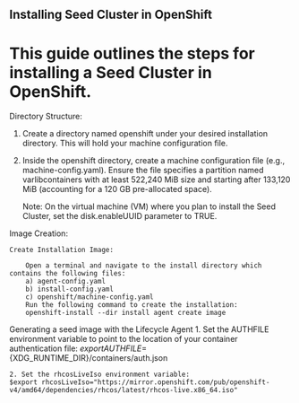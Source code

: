 ## Installing Seed Cluster in OpenShift
# This guide outlines the steps for installing a Seed Cluster in OpenShift.


Directory Structure:
 1. Create a directory named openshift under your desired installation directory. This will hold your machine configuration file.
 2. Inside the openshift directory, create a machine configuration file (e.g., machine-config.yaml).
    Ensure the file specifies a partition named varlibcontainers with at least 522,240 MiB size and starting after 133,120 MiB (accounting for a 120 GB pre-allocated space).

    Note: On the virtual machine (VM) where you plan to install the Seed Cluster, set the disk.enableUUID parameter to TRUE.

Image Creation:

    Create Installation Image:

        Open a terminal and navigate to the install directory which contains the following files:
        a) agent-config.yaml
        b) install-config.yaml
        c) openshift/machine-config.yaml
        Run the following command to create the installation:
        openshift-install --dir install agent create image


Generating a seed image with the Lifecycle Agent
    1. Set the AUTHFILE environment variable to point to the location of your container authentication file:
    $export AUTHFILE=${XDG_RUNTIME_DIR}/containers/auth.json
    
    2. Set the rhcosLiveIso environment variable:
    $export rhcosLiveIso="https://mirror.openshift.com/pub/openshift-v4/amd64/dependencies/rhcos/latest/rhcos-live.x86_64.iso"
